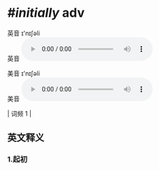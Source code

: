 # ***\#initially*** adv
英音 ɪ'nɪʃəli  
英音
<audio src="./media/initially1.aac" controls="controls"></audio>

美音 ɪ'nɪʃəli  
美音
<audio src="./media/initially2.aac" controls="controls"></audio>



| 词频 1 |  

英文释义
---
### 1.**起初**  


